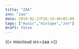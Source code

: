 ```yaml
---
title: "ZAA"
znn: "zaa"
date: 2019-02-23T16:19:48+02:00
tags: ["music","mixtape","znn"]
draft: false
---
```

{{< mixcloud src=zaa >}}

